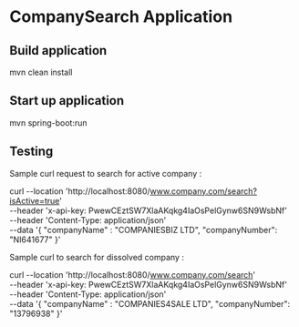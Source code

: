 # CompanySearch Application

## Build application 
mvn clean install

## Start up application
mvn spring-boot:run

## Testing

Sample curl request to search for active company : 

curl --location 'http://localhost:8080/www.company.com/search?isActive=true' \
--header 'x-api-key: PwewCEztSW7XlaAKqkg4IaOsPelGynw6SN9WsbNf' \
--header 'Content-Type: application/json' \
--data '{
"companyName" : "COMPANIESBIZ LTD",
"companyNumber": "NI641677"
}'

Sample curl to search for dissolved company :

curl --location 'http://localhost:8080/www.company.com/search' \
--header 'x-api-key: PwewCEztSW7XlaAKqkg4IaOsPelGynw6SN9WsbNf' \
--header 'Content-Type: application/json' \
--data '{
"companyName" : "COMPANIES4SALE LTD",
"companyNumber": "13796938"
}'

